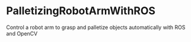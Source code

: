 # PalletizingRobotArmWithROS
Control a robot arm to grasp and palletize objects automatically with ROS and OpenCV
